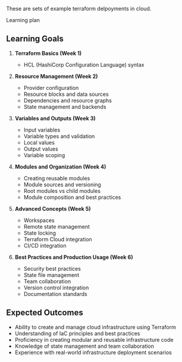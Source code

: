 These are sets of example terraform delpoyments in cloud.

Learning plan 
## Learning Goals

1. **Terraform Basics (Week 1)**
   - HCL (HashiCorp Configuration Language) syntax

2. **Resource Management (Week 2)**
   - Provider configuration
   - Resource blocks and data sources
   - Dependencies and resource graphs
   - State management and backends

3. **Variables and Outputs (Week 3)**
   - Input variables
   - Variable types and validation
   - Local values
   - Output values
   - Variable scoping

4. **Modules and Organization (Week 4)**
   - Creating reusable modules
   - Module sources and versioning
   - Root modules vs child modules
   - Module composition and best practices

5. **Advanced Concepts (Week 5)**
   - Workspaces
   - Remote state management
   - State locking
   - Terraform Cloud integration
   - CI/CD integration

6. **Best Practices and Production Usage (Week 6)**
   - Security best practices
   - State file management
   - Team collaboration
   - Version control integration
   - Documentation standards

## Expected Outcomes
- Ability to create and manage cloud infrastructure using Terraform
- Understanding of IaC principles and best practices
- Proficiency in creating modular and reusable infrastructure code
- Knowledge of state management and team collaboration
- Experience with real-world infrastructure deployment scenarios
